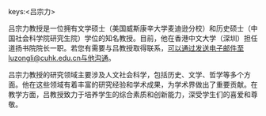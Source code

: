 keys:<吕宗力>


吕宗力教授是一位拥有文学硕士（美国威斯康辛大学麦迪逊分校）和历史硕士（中国社会科学院研究生院）学位的知名教授。目前，他在香港中文大学（深圳）担任道扬书院院长一职。若您有需要与吕教授取得联系，可以通过发送电子邮件至luzongli@cuhk.edu.cn与他沟通。

吕宗力教授的研究领域主要涉及人文社会科学，包括历史、文学、哲学等多个方面。他在这些领域有着丰富的研究经验和学术成果，为学术界做出了重要贡献。在教学方面，吕教授致力于培养学生的综合素质和创新能力，深受学生们的喜爱和尊敬。